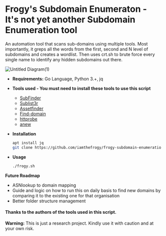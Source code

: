 # Frogy's Subdomain Enumeraton - It's not yet another Subdomain Enumeration tool
An automation tool that scans sub-domains using multiple tools. Most importantly, it greps all the words from the first, second and N level of subdomains and creates a wordlist. Then uses crt.sh to brute force every single name to identify any hidden subdomains out there. <br/>

![Untitled Diagram(1)](https://user-images.githubusercontent.com/8291014/106329881-23239a00-627a-11eb-95a8-fcb4301c60d9.jpg)

+ **Requirements:** Go Language, Python 3.+, jq
+ **Tools used - You must need to install these tools to use this script**<br/>

  + [SubFinder](https://github.com/projectdiscovery/subfinder)
  + [Sublist3r](https://github.com/aboul3la/Sublist3r)
  + [Assetfinder](https://github.com/tomnomnom/assetfinder)
  + [Find-domain](https://github.com/Findomain/Findomain)
  + [httprobe](https://github.com/tomnomnom/anew)
  + [anew](https://github.com/tomnomnom/httprobe)
  
+ **Installation**

    ```sh
    apt install jq
    git clone https://github.com/iamthefrogy/frogy-subdomain-enumeration.git && cd frogy-subdomain-enumeration/ && chmod +x frogy.sh
    ```
+ **Usage**

    ```sh
    ./frogy.sh
    ```
 **Future Roadmap**
 - ASNlookup to domain mapping
 - Guide and logic on how to run this on daily basis to find new domains by comparing it to the existing one for that organisation
 - Better folder structure management
 
#### Thanks to the authors of the tools used in this script.

**Warning:** This is just a research project. Kindly use it with caution and at your own risk.
